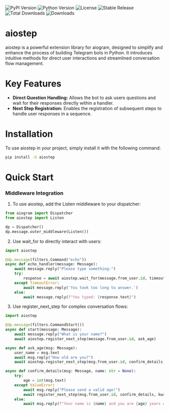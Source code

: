 ![PyPI Version](https://img.shields.io/pypi/v/aiostep)
![Python Version](https://img.shields.io/pypi/pyversions/aiostep)
![License](https://img.shields.io/pypi/l/aiostep)
![Stable Release](https://img.shields.io/pypi/status/aiostep)
![Total Downloads](https://static.pepy.tech/badge/aiostep)
![Downloads](https://img.shields.io/pypi/dm/aiostep)

# aiostep

aiostep is a powerful extension library for aiogram, designed to simplify and enhance the process of building Telegram bots in Python. It introduces intuitive methods for direct user interactions and streamlined conversation flow management.

# Key Features
- **Direct Question Handling:** Allows the bot to ask users questions and wait for their responses directly within a handler.
- **Next Step Registration:** Enables the registration of subsequent steps to handle user responses in a sequence.

# Installation
To use aiostep in your project, simply install it with the following command:
```bash
pip install -U aiostep
```

# Quick Start
### Middleware Integration
1. To use aiostep, add the Listen middleware to your dispatcher:
```python
from aiogram import Dispatcher
from aiostep import Listen

dp = Dispatcher()
dp.message.outer_middleware(Listen())
```
2. Use wait_for to directly interact with users:
```python
import aiostep

@dp.message(filters.Command("echo"))
async def echo_handler(message: Message):
    await message.reply("Please type something:")
    try:
        response = await aiostep.wait_for(message.from_user.id, timeout=25)
    except TimeoutError:
        await message.reply('You took too long to answer.')
    else:
        await message.reply(f"You typed: {response.text}")
```
3. Use register_next_step for complex conversation flows:
```python
import aiostep

@dp.message(filters.CommandStart())
async def start(message: Message):
    await message.reply("What is your name?")
    await aiostep.register_next_step(message.from_user.id, ask_age)

async def ask_age(msg: Message):
    user_name = msg.text
    await msg.reply("How old are you?")
    await aiostep.register_next_step(msg.from_user.id, confirm_details, kwargs={"name": user_name})

async def confirm_details(msg: Message, name: str = None):
    try:
        age = int(msg.text)
    except ValueError:
        await msg.reply("Please send a valid age!")
        await register_next_step(msg.from_user.id, confirm_details, kwargs={"name": name})
    else:
        await msg.reply(f"Your name is {name} and you are {age} years old. Thank you!")
```
